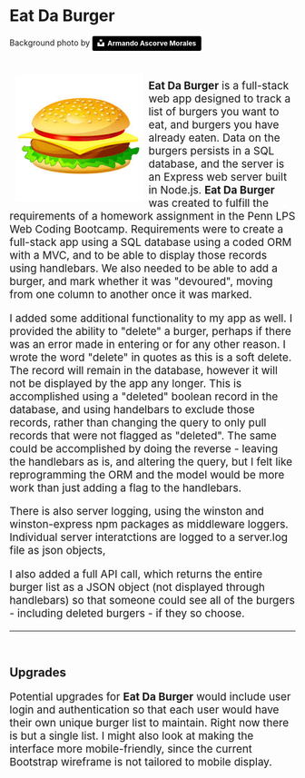 # Eat Da Burger

<p>Background photo by 
<a style="background-color:black;color:white;text-decoration:none;padding:4px 6px;font-family:-apple-system, BlinkMacSystemFont, &quot;San Francisco&quot;, &quot;Helvetica Neue&quot;, Helvetica, Ubuntu, Roboto, Noto, &quot;Segoe UI&quot;, Arial, sans-serif;font-size:12px;font-weight:bold;line-height:1.2;display:inline-block;border-radius:3px" href="https://unsplash.com/@armandoascorve?utm_medium=referral&amp;utm_campaign=photographer-credit&amp;utm_content=creditBadge" target="_blank" rel="noopener noreferrer" title="Download free do whatever you want high-resolution photos from Armando Ascorve Morales"><span style="display:inline-block;padding:2px 3px"><svg xmlns="http://www.w3.org/2000/svg" style="height:12px;width:auto;position:relative;vertical-align:middle;top:-2px;fill:white" viewBox="0 0 32 32"><title>unsplash-logo</title><path d="M10 9V0h12v9H10zm12 5h10v18H0V14h10v9h12v-9z"></path></svg></span><span style="display:inline-block;padding:2px 3px">Armando Ascorve Morales</span></a></p>
<br>
<img src="public\images\burger-clip-art.jpg" style="float:left; margin:10px"><p style="font-size: 14pt">
<b>Eat Da Burger</b> is a full-stack web app designed to track a list of burgers you want to eat, and burgers you have already eaten. Data on the burgers persists in a SQL database, and the server is an Express web server built in Node.js. <b>Eat Da Burger</b> was created to fulfill the requirements of a homework assignment in the Penn LPS Web Coding Bootcamp. Requirements were to create a full-stack app using a SQL database using a coded ORM with a MVC, and to be able to display those records using handlebars. We also needed to be able to add a burger, and mark whether it was "devoured", moving from one column to another once it was marked. </p>
<p style="font-size: 14pt">
I added some additional functionality to my app as well. I provided the ability to "delete" a burger, perhaps if there was an error made in entering or for any other reason. I wrote the word "delete" in quotes as this is a soft delete. The record will remain in the database, however it will not be displayed by the app any longer. This is accomplished using a "deleted" boolean record in the database, and using handelbars to exclude those records, rather than changing the query to only pull records that were not flagged as "deleted". The same could be accomplished by doing the reverse - leaving the handlebars as is, and altering the query, but I felt like reprogramming the ORM and the model would be more work than just adding a flag to the handlebars. </p>
<p style="font-size: 14pt">
There is also server logging, using the winston and winston-express npm packages as middleware loggers. Individual server interatctions are logged to a server.log file as json objects, 
</p>
<p style="font-size: 14pt">
I also added a full API call, which returns the entire burger list as a JSON object (not displayed through handlebars) so that someone could see all of the burgers - including deleted burgers - if they so choose. </p>
<hr>
<br>
<h2>Upgrades</h2>
<p style="font-size: 14pt">
Potential upgrades for <b>Eat Da Burger</b> would include user login and authentication so that each user would have their own unique burger list to maintain. Right now there is but a single list. I might also look at making the interface more mobile-friendly, since the current Bootstrap wireframe is not tailored to mobile display.
